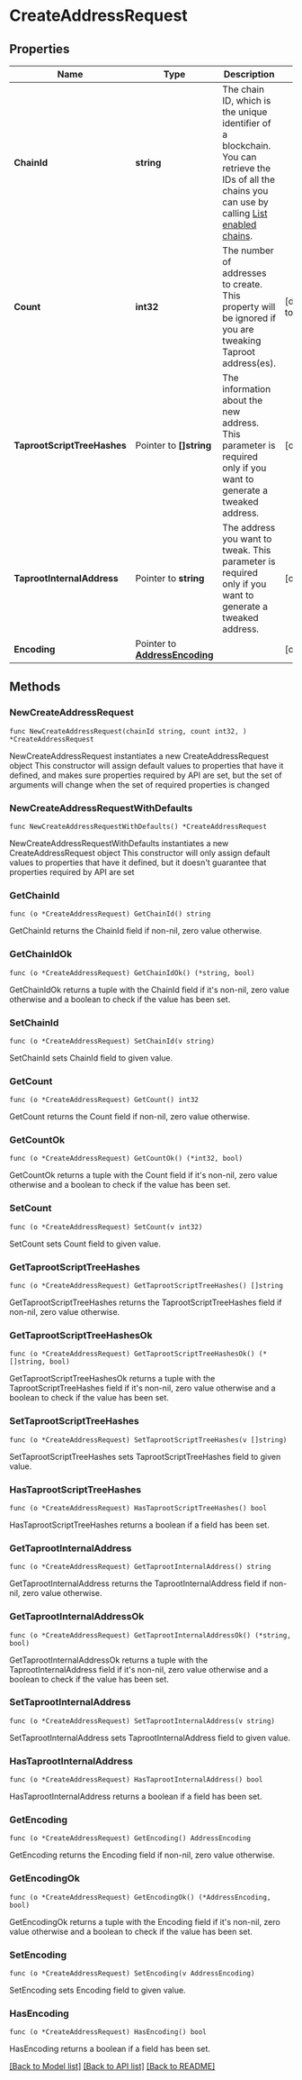 # CreateAddressRequest

## Properties

Name | Type | Description | Notes
------------ | ------------- | ------------- | -------------
**ChainId** | **string** | The chain ID, which is the unique identifier of a blockchain. You can retrieve the IDs of all the chains you can use by calling [List enabled chains](https://www.cobo.com/developers/v2/api-references/wallets/list-enabled-chains). | 
**Count** | **int32** | The number of addresses to create. This property will be ignored if you are tweaking Taproot address(es). | [default to 1]
**TaprootScriptTreeHashes** | Pointer to **[]string** | The information about the new address. This parameter is required only if you want to generate a tweaked address. | [optional] 
**TaprootInternalAddress** | Pointer to **string** | The address you want to tweak. This parameter is required only if you want to generate a tweaked address. | [optional] 
**Encoding** | Pointer to [**AddressEncoding**](AddressEncoding.md) |  | [optional] 

## Methods

### NewCreateAddressRequest

`func NewCreateAddressRequest(chainId string, count int32, ) *CreateAddressRequest`

NewCreateAddressRequest instantiates a new CreateAddressRequest object
This constructor will assign default values to properties that have it defined,
and makes sure properties required by API are set, but the set of arguments
will change when the set of required properties is changed

### NewCreateAddressRequestWithDefaults

`func NewCreateAddressRequestWithDefaults() *CreateAddressRequest`

NewCreateAddressRequestWithDefaults instantiates a new CreateAddressRequest object
This constructor will only assign default values to properties that have it defined,
but it doesn't guarantee that properties required by API are set

### GetChainId

`func (o *CreateAddressRequest) GetChainId() string`

GetChainId returns the ChainId field if non-nil, zero value otherwise.

### GetChainIdOk

`func (o *CreateAddressRequest) GetChainIdOk() (*string, bool)`

GetChainIdOk returns a tuple with the ChainId field if it's non-nil, zero value otherwise
and a boolean to check if the value has been set.

### SetChainId

`func (o *CreateAddressRequest) SetChainId(v string)`

SetChainId sets ChainId field to given value.


### GetCount

`func (o *CreateAddressRequest) GetCount() int32`

GetCount returns the Count field if non-nil, zero value otherwise.

### GetCountOk

`func (o *CreateAddressRequest) GetCountOk() (*int32, bool)`

GetCountOk returns a tuple with the Count field if it's non-nil, zero value otherwise
and a boolean to check if the value has been set.

### SetCount

`func (o *CreateAddressRequest) SetCount(v int32)`

SetCount sets Count field to given value.


### GetTaprootScriptTreeHashes

`func (o *CreateAddressRequest) GetTaprootScriptTreeHashes() []string`

GetTaprootScriptTreeHashes returns the TaprootScriptTreeHashes field if non-nil, zero value otherwise.

### GetTaprootScriptTreeHashesOk

`func (o *CreateAddressRequest) GetTaprootScriptTreeHashesOk() (*[]string, bool)`

GetTaprootScriptTreeHashesOk returns a tuple with the TaprootScriptTreeHashes field if it's non-nil, zero value otherwise
and a boolean to check if the value has been set.

### SetTaprootScriptTreeHashes

`func (o *CreateAddressRequest) SetTaprootScriptTreeHashes(v []string)`

SetTaprootScriptTreeHashes sets TaprootScriptTreeHashes field to given value.

### HasTaprootScriptTreeHashes

`func (o *CreateAddressRequest) HasTaprootScriptTreeHashes() bool`

HasTaprootScriptTreeHashes returns a boolean if a field has been set.

### GetTaprootInternalAddress

`func (o *CreateAddressRequest) GetTaprootInternalAddress() string`

GetTaprootInternalAddress returns the TaprootInternalAddress field if non-nil, zero value otherwise.

### GetTaprootInternalAddressOk

`func (o *CreateAddressRequest) GetTaprootInternalAddressOk() (*string, bool)`

GetTaprootInternalAddressOk returns a tuple with the TaprootInternalAddress field if it's non-nil, zero value otherwise
and a boolean to check if the value has been set.

### SetTaprootInternalAddress

`func (o *CreateAddressRequest) SetTaprootInternalAddress(v string)`

SetTaprootInternalAddress sets TaprootInternalAddress field to given value.

### HasTaprootInternalAddress

`func (o *CreateAddressRequest) HasTaprootInternalAddress() bool`

HasTaprootInternalAddress returns a boolean if a field has been set.

### GetEncoding

`func (o *CreateAddressRequest) GetEncoding() AddressEncoding`

GetEncoding returns the Encoding field if non-nil, zero value otherwise.

### GetEncodingOk

`func (o *CreateAddressRequest) GetEncodingOk() (*AddressEncoding, bool)`

GetEncodingOk returns a tuple with the Encoding field if it's non-nil, zero value otherwise
and a boolean to check if the value has been set.

### SetEncoding

`func (o *CreateAddressRequest) SetEncoding(v AddressEncoding)`

SetEncoding sets Encoding field to given value.

### HasEncoding

`func (o *CreateAddressRequest) HasEncoding() bool`

HasEncoding returns a boolean if a field has been set.


[[Back to Model list]](../README.md#documentation-for-models) [[Back to API list]](../README.md#documentation-for-api-endpoints) [[Back to README]](../README.md)


